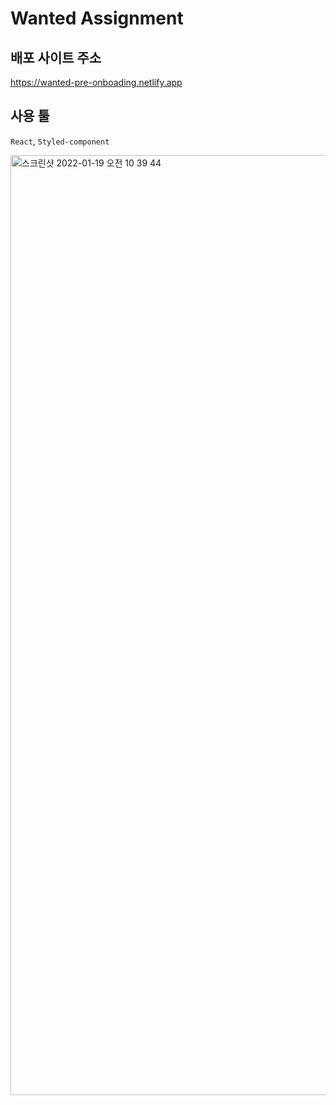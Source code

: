 # Wanted Assignment

## 배포 사이트 주소
https://wanted-pre-onboading.netlify.app


## 사용 툴
`React`, `Styled-component`

<img width="1504" alt="스크린샷 2022-01-19 오전 10 39 44" src="https://user-images.githubusercontent.com/75065159/150047503-69d94b2e-d00f-4c39-a5c6-3accfe2366fb.png">
